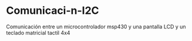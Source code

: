 # Comunicaci-n-I2C
Comunicación entre un microcontrolador msp430 y una pantalla LCD y un teclado matricial tactil 4x4
